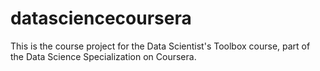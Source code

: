 # datasciencecoursera
This is the course project for the Data Scientist's Toolbox course, part of the Data Science Specialization on Coursera.
